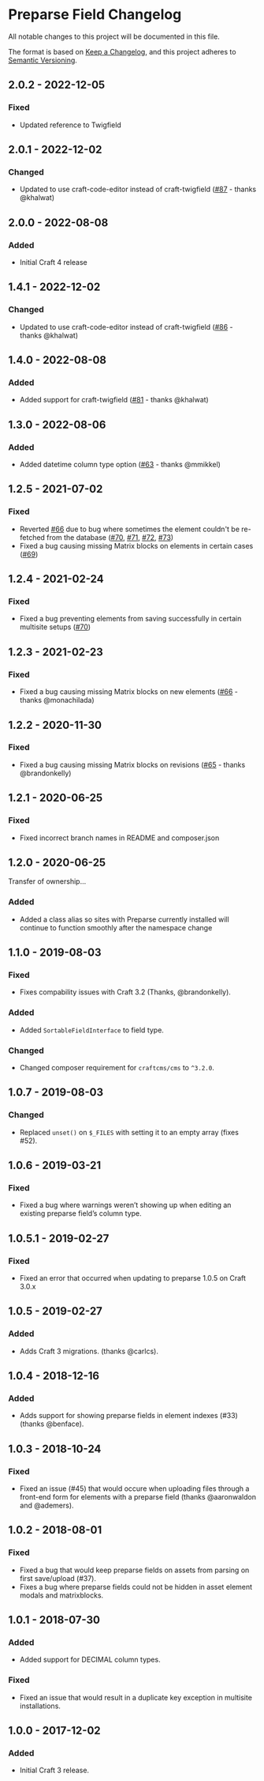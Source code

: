 # Preparse Field Changelog

All notable changes to this project will be documented in this file.

The format is based on [Keep a Changelog](https://keepachangelog.com/en/1.0.0/), and this project adheres to [Semantic Versioning](https://semver.org/spec/v2.0.0.html).

## 2.0.2 - 2022-12-05
### Fixed
- Updated reference to Twigfield

## 2.0.1 - 2022-12-02
### Changed
- Updated to use craft-code-editor instead of craft-twigfield ([#87](https://github.com/besteadfast/craft-preparse-field/pull/87) - thanks @khalwat)

## 2.0.0 - 2022-08-08
### Added
- Initial Craft 4 release

## 1.4.1 - 2022-12-02
### Changed
- Updated to use craft-code-editor instead of craft-twigfield ([#86](https://github.com/besteadfast/craft-preparse-field/pull/86) - thanks @khalwat)

## 1.4.0 - 2022-08-08
### Added
- Added support for craft-twigfield ([#81](https://github.com/besteadfast/craft-preparse-field/pull/81) - thanks @khalwat)

## 1.3.0 - 2022-08-06
### Added
- Added datetime column type option ([#63](https://github.com/besteadfast/craft-preparse-field/pull/63) - thanks @mmikkel)

## 1.2.5 - 2021-07-02
### Fixed
- Reverted [#66](https://github.com/besteadfast/craft-preparse-field/pull/66) due to bug where sometimes the element couldn't be re-fetched from the database ([#70](https://github.com/besteadfast/craft-preparse-field/issues/70), [#71](https://github.com/besteadfast/craft-preparse-field/issues/71), [#72](https://github.com/besteadfast/craft-preparse-field/issues/72), [#73](https://github.com/besteadfast/craft-preparse-field/issues/73))
- Fixed a bug causing missing Matrix blocks on elements in certain cases ([#69](https://github.com/besteadfast/craft-preparse-field/issues/69))

## 1.2.4 - 2021-02-24
### Fixed
- Fixed a bug preventing elements from saving successfully in certain multisite setups ([#70](https://github.com/besteadfast/craft-preparse-field/pull/70))

## 1.2.3 - 2021-02-23
### Fixed
- Fixed a bug causing missing Matrix blocks on new elements ([#66](https://github.com/besteadfast/craft-preparse-field/pull/66) - thanks @monachilada)

## 1.2.2 - 2020-11-30
### Fixed
- Fixed a bug causing missing Matrix blocks on revisions ([#65](https://github.com/besteadfast/craft-preparse-field/pull/65) - thanks @brandonkelly)

## 1.2.1 - 2020-06-25
### Fixed
- Fixed incorrect branch names in README and composer.json

## 1.2.0 - 2020-06-25
Transfer of ownership...

### Added
- Added a class alias so sites with Preparse currently installed will continue to function smoothly after the namespace change

## 1.1.0 - 2019-08-03
### Fixed
- Fixes compability issues with Craft 3.2 (Thanks, @brandonkelly).

### Added
- Added `SortableFieldInterface` to field type.

### Changed
- Changed composer requirement for `craftcms/cms` to `^3.2.0`.

## 1.0.7 - 2019-08-03
### Changed
- Replaced `unset()` on `$_FILES` with setting it to an empty array (fixes #52).

## 1.0.6 - 2019-03-21
### Fixed
- Fixed a bug where warnings weren’t showing up when editing an existing preparse field’s column type.

## 1.0.5.1 - 2019-02-27
### Fixed
- Fixed an error that occurred when updating to preparse 1.0.5 on Craft 3.0.x

## 1.0.5 - 2019-02-27
### Added
- Adds Craft 3 migrations. (thanks @carlcs). 

## 1.0.4 - 2018-12-16
### Added
- Adds support for showing preparse fields in element indexes (#33) (thanks @benface). 

## 1.0.3 - 2018-10-24
### Fixed
- Fixed an issue (#45) that would occure when uploading files through a front-end form for elements with a preparse field (thanks @aaronwaldon and @ademers). 

## 1.0.2 - 2018-08-01
### Fixed
- Fixed a bug that would keep preparse fields on assets from parsing on first save/upload (#37). 
- Fixes a bug where preparse fields could not be hidden in asset element modals and matrixblocks.

## 1.0.1 - 2018-07-30
### Added
- Added support for DECIMAL column types.

### Fixed
- Fixed an issue that would result in a duplicate key exception in multisite installations. 

## 1.0.0 - 2017-12-02
### Added
- Initial Craft 3 release.

